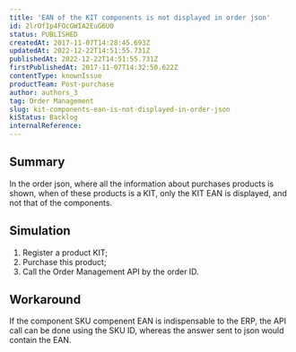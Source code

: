 ```yaml
---
title: 'EAN of the KIT components is not displayed in order json'
id: 2lrOfIp4FOcGWIA2EuG6U0
status: PUBLISHED
createdAt: 2017-11-07T14:28:45.693Z
updatedAt: 2022-12-22T14:51:55.731Z
publishedAt: 2022-12-22T14:51:55.731Z
firstPublishedAt: 2017-11-07T14:32:50.622Z
contentType: knownIssue
productTeam: Post-purchase
author: authors_3
tag: Order Management
slug: kit-components-ean-is-not-displayed-in-order-json
kiStatus: Backlog
internalReference: 
---
```


## Summary

In the order json, where all the information about purchases products is shown, when of these products is a KIT, only the KIT EAN is displayed, and not that of the components.

## Simulation

1. Register a product KIT;
2. Purchase this product;
3. Call the Order Management API by the order ID.

## Workaround

If the component SKU compenent EAN is indispensable to the ERP, the API call can be done using the SKU ID, whereas the answer sent to json would contain the EAN.

